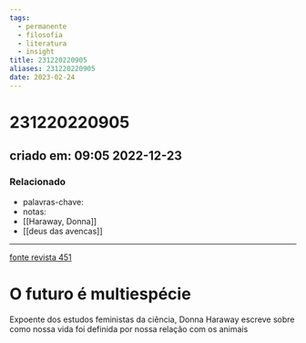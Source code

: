 ```yaml
---
tags:
  - permanente
  - filosofia
  - literatura
  - insight
title: 231220220905
aliases: 231220220905
date: 2023-02-24
---
```

# 231220220905
## criado em: 09:05 2022-12-23

### Relacionado
- palavras-chave: 
- notas: 
- [[Haraway, Donna]]
- [[deus das avencas]]

---
[fonte revista 451](https://www.quatrocincoum.com.br/br/resenhas/os-melhores-livros-de-2022/o-futuro-e-multiespecie)

# O futuro é multiespécie

Expoente dos estudos feministas da ciência, Donna Haraway escreve sobre como nossa vida foi definida por nossa relação com os animais